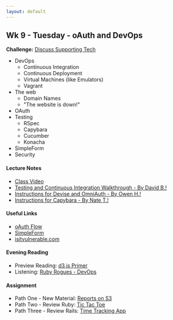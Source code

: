 ```yaml
---
layout: default
---
```


## Wk 9 - Tuesday - oAuth and DevOps

**Challenge:** [Discuss Supporting Tech](https://github.com/masonfmatthews/rails_assignments/blob/master/challenges/discuss_supporting_technologies.md)

* DevOps
  * Continuous Integration
  * Continuous Deployment
  * Virtual Machines (like Emulators)
  * Vagrant
* The web
  * Domain Names
  * "The website is down!"
* OAuth
* Testing
  * RSpec
  * Capybara
  * Cucumber
  * Konacha
* SimpleForm
* Security

#### Lecture Notes

* [Class Video]()
* [Testing and Continuous Integration Walkthrough - By David B.!](https://gist.github.com/dbernheisel/6c58113b01114eb97c45)
* [Instructions for Devise and OmniAuth - By Owen H.!](devise_and_omniauth)
* [Instructions for Capybara - By Nate T.!](capybara)

#### Useful Links

* [oAuth Flow](flickr_oauth_flow.jpg)
* [SimpleForm](https://github.com/plataformatec/simple_form)
* [isitvulnerable.com](https://isitvulnerable.com/)

#### Evening Reading

* Preview Reading: [d3.js Primer](https://en.wikipedia.org/wiki/D3.js)
* Listening: [Ruby Rogues - DevOps](https://devchat.tv/ruby-rogues/113-rr-devops-with-nathen-harvey)

#### Assignment

* Path One - New Material: [Reports on S3](https://github.com/tiyd-rails-2016-01/delayed_mailer_with_s3)
* Path Two - Review Ruby: [Tic Tac Toe](https://github.com/tiyd-rails-2016-01/overview_tic_tac_toe)
* Path Three - Review Rails: [Time Tracking App](https://github.com/tiyd-rails-2016-01/overview_time_tracking_app)
